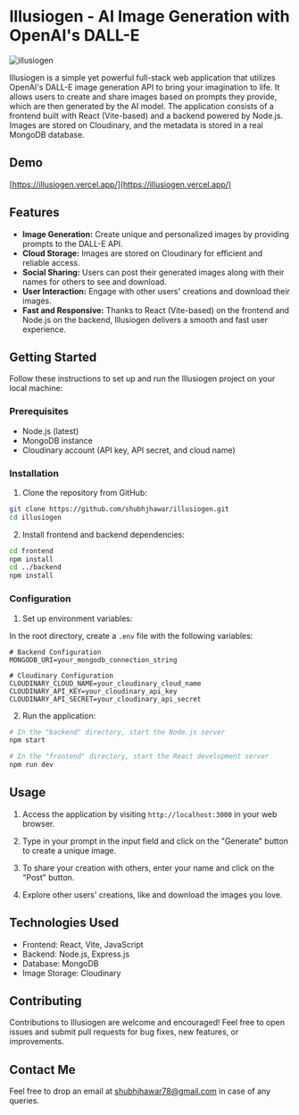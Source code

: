 # Illusiogen - AI Image Generation with OpenAI's DALL-E

![illusiogen](https://github.com/shubhjhawar/illusiogen/assets/67875612/39dafb6d-a829-400b-ab47-258d18be5a90)

Illusiogen is a simple yet powerful full-stack web application that utilizes OpenAI's DALL-E image generation API to bring your imagination to life. It allows users to create and share images based on prompts they provide, which are then generated by the AI model. The application consists of a frontend built with React (Vite-based) and a backend powered by Node.js. Images are stored on Cloudinary, and the metadata is stored in a real MongoDB database.

## Demo

[https://illusiogen.vercel.app/](https://illusiogen.vercel.app/)

## Features

- **Image Generation:** Create unique and personalized images by providing prompts to the DALL-E API.
- **Cloud Storage:** Images are stored on Cloudinary for efficient and reliable access.
- **Social Sharing:** Users can post their generated images along with their names for others to see and download.
- **User Interaction:** Engage with other users' creations and download their images.
- **Fast and Responsive:** Thanks to React (Vite-based) on the frontend and Node.js on the backend, Illusiogen delivers a smooth and fast user experience.

## Getting Started

Follow these instructions to set up and run the Illusiogen project on your local machine:

### Prerequisites

- Node.js (latest)
- MongoDB instance
- Cloudinary account (API key, API secret, and cloud name)

### Installation

1. Clone the repository from GitHub:

```bash
git clone https://github.com/shubhjhawar/illusiogen.git
cd illusiogen
```

2. Install frontend and backend dependencies:

```bash
cd frontend
npm install
cd ../backend
npm install
```

### Configuration

1. Set up environment variables:

In the root directory, create a `.env` file with the following variables:

```plaintext
# Backend Configuration
MONGODB_URI=your_mongodb_connection_string

# Cloudinary Configuration
CLOUDINARY_CLOUD_NAME=your_cloudinary_cloud_name
CLOUDINARY_API_KEY=your_cloudinary_api_key
CLOUDINARY_API_SECRET=your_cloudinary_api_secret
```

2. Run the application:

```bash
# In the "backend" directory, start the Node.js server
npm start

# In the "frontend" directory, start the React development server
npm run dev
```

## Usage

1. Access the application by visiting `http://localhost:3000` in your web browser.

2. Type in your prompt in the input field and click on the "Generate" button to create a unique image.

3. To share your creation with others, enter your name and click on the "Post" button.

4. Explore other users' creations, like and download the images you love.

## Technologies Used

- Frontend: React, Vite, JavaScript
- Backend: Node.js, Express.js
- Database: MongoDB
- Image Storage: Cloudinary

## Contributing

Contributions to Illusiogen are welcome and encouraged! Feel free to open issues and submit pull requests for bug fixes, new features, or improvements.

## Contact Me

Feel free to drop an email at shubhjhawar78@gmail.com in case of any queries.
